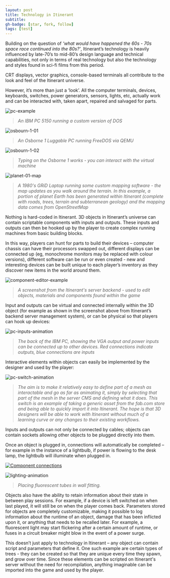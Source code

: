 ```yaml
---
layout: post
title: Technology in Itinerant
subtitle:
gh-badge: [star, fork, follow]
tags: [test]
---
```


Building on the question of _‘what would have happened the 60s - 70s space race continued into the 80s?’_, Itinerant’s technology is heavily influenced by late-70’s to mid-80’s design language and technical capabilities, not only in terms of real technology but also the technology and styles found in sci-fi films from this period.

CRT displays, vector graphics, console-based terminals all contribute to the look and feel of the Itinerant universe.

However, it’s more than just a ‘look’. All the computer terminals, devices, keyboards, switches, power generators, sensors, lights, etc, actually work and can be interacted with, taken apart, repaired and salvaged for parts.

![pc-example](img/pc-example.jpg)
> _An IBM PC 5150 running a custom version of DOS_

![osbourn-1-01](img/osbourn-1-01.jpg)
> _An Osborne 1 Luggable PC running FreeDOS via QEMU_

![osbourn-1-02](img/osbourn-1-02.jpg)
> _Typing on the Osborne 1 works - you can interact with the virtual machine_

![planet-01-map](img/planet-01-map.jpg)
> _A 1980's GRiD Laptop running some custom mapping software - the map updates as you walk around the terrain. In this example, a portion of planet Earth has been generated within Itinerant (complete with roads, trees, terrain and subterranean geology) and the mapping data comes from OpenStreetMap_

Nothing is hard-coded in Itinerant. 3D objects in Itinerant’s universe can contain scriptable components with inputs and outputs. These inputs and outputs can then be hooked up by the player to create complex running machines from basic building blocks.

In this way, players can hunt for parts to build their devices – computer chassis can have their processors swapped out, different displays can be connected up (eg, monochrome monitors may be replaced with colour versions), different software can be run or even created - new and interesting devices can be built unique to each player’s inventory as they discover new items in the world around them.

![component-editor-example](img/component-editor-example.jpg)
> _A screenshot from the Itinerant's server backend - used to edit objects, materials and components found within the game_

Input and outputs can be virtual and connected internally within the 3D object (for example as shown in the screenshot above from Itinerant’s backend server management system), or can be physical so that players can hook up devices:

![pc-inputs-animation](img/pc-inputs-animation.gif)
> _The back of the IBM PC, showing the VGA output and power inputs can be connected up to other devices. Red connections indicate outputs, blue connections are inputs_

Interactive elements within objects can easily be implemented by the designer and used by the player:

![pc-switch-animation](img/pc-switch-animation.gif)
> _The aim is to make it relatively easy to define part of a mesh as interactable and go as far as animating it, simply by selecting that part of the mesh in the server CMS and defining what it does. This switch is an example of taking a generic asset from the fab.com store and being able to quickly import it into Itinerant. The hope is that 3D designers will be able to work with Itinerant without much of a learning curve or any changes to their existing workflows._

Inputs and outputs can not only be connected by cables; objects can contain sockets allowing other objects to be plugged directly into them.

Once an object is plugged in, connections will automatically be completed – for example in the instance of a lightbulb, if power is flowing to the desk lamp, the lightbulb will illuminate when plugged in.

[![Component connections](img/component-connections.png)](https://vimeo.com/1044405062  "Connecting a generator up to a light bulb - Click to Watch")

![lighting-animation](img/lighting-animation.gif)
> _Placing fluorescent tubes in wall fitting._

Objects also have the ability to retain information about their state in between play sessions. For example, if a device is left switched on when last played, it will still be on when the player comes back. Parameters stored for objects are completely customizable, making it possible to log information about the runtime of an object, damage that has been inflicted upon it, or anything that needs to be recalled later. For example, a fluorescent light may start flickering after a certain amount of runtime, or fuses in a circuit breaker might blow in the event of a power surge.

This doesn’t just apply to technology in Itinerant – any object can contain script and parameters that define it. One such example are certain types of trees - they can be created so that they are unique every time they spawn, and grow over time. Since these elements can be scripted on Itinerant's server without the need for recompilation, anything imaginable can be imported into the game and used by the player.
